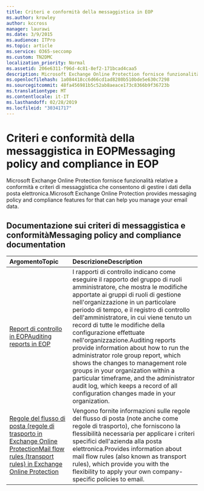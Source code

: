 ```yaml
---
title: Criteri e conformità della messaggistica in EOP
ms.author: krowley
author: kccross
manager: laurawi
ms.date: 3/9/2015
ms.audience: ITPro
ms.topic: article
ms.service: O365-seccomp
ms.custom: TN2DMC
localization_priority: Normal
ms.assetid: 206e6311-f96d-4c81-8ef2-171bcad4caa5
description: Microsoft Exchange Online Protection fornisce funzionalità relative a conformità e criteri di messaggistica che consentono di gestire i dati della posta elettronica.
ms.openlocfilehash: 1a084418cc6d66cd1ad8280b510bde5e630c7298
ms.sourcegitcommit: 48fa456981b5c52ab8aeace173c8366b9f36723b
ms.translationtype: MT
ms.contentlocale: it-IT
ms.lasthandoff: 02/28/2019
ms.locfileid: "30341717"
---
```

# <a name="messaging-policy-and-compliance-in-eop"></a><span data-ttu-id="d2ff1-103">Criteri e conformità della messaggistica in EOP</span><span class="sxs-lookup"><span data-stu-id="d2ff1-103">Messaging policy and compliance in EOP</span></span>

<span data-ttu-id="d2ff1-104">Microsoft Exchange Online Protection fornisce funzionalità relative a conformità e criteri di messaggistica che consentono di gestire i dati della posta elettronica.</span><span class="sxs-lookup"><span data-stu-id="d2ff1-104">Microsoft Exchange Online Protection provides messaging policy and compliance features for that can help you manage your email data.</span></span>
  
## <a name="messaging-policy-and-compliance-documentation"></a><span data-ttu-id="d2ff1-105">Documentazione sui criteri di messaggistica e conformità</span><span class="sxs-lookup"><span data-stu-id="d2ff1-105">Messaging policy and compliance documentation</span></span>

|<span data-ttu-id="d2ff1-106">**Argomento**</span><span class="sxs-lookup"><span data-stu-id="d2ff1-106">**Topic**</span></span>|<span data-ttu-id="d2ff1-107">**Descrizione**</span><span class="sxs-lookup"><span data-stu-id="d2ff1-107">**Description**</span></span>|
|:-----|:-----|
|[<span data-ttu-id="d2ff1-108">Report di controllo in EOP</span><span class="sxs-lookup"><span data-stu-id="d2ff1-108">Auditing reports in EOP</span></span>](auditing-reports-in-eop.md)|<span data-ttu-id="d2ff1-109">I rapporti di controllo indicano come eseguire il rapporto del gruppo di ruoli amministratore, che mostra le modifiche apportate ai gruppi di ruoli di gestione nell'organizzazione in un particolare periodo di tempo, e il registro di controllo dell'amministratore, in cui viene tenuto un record di tutte le modifiche della configurazione effettuate nell'organizzazione.</span><span class="sxs-lookup"><span data-stu-id="d2ff1-109">Auditing reports provide information about how to run the administrator role group report, which shows the changes to management role groups in your organization within a particular timeframe, and the administrator audit log, which keeps a record of all configuration changes made in your organization.</span></span>|
|[<span data-ttu-id="d2ff1-110">Regole del flusso di posta (regole di trasporto in Exchange Online Protection</span><span class="sxs-lookup"><span data-stu-id="d2ff1-110">Mail flow rules (transport rules) in Exchange Online Protection</span></span>](mail-flow-rules-transport-rules-0.md)|<span data-ttu-id="d2ff1-111">Vengono fornite informazioni sulle regole del flusso di posta (note anche come regole di trasporto), che forniscono la flessibilità necessaria per applicare i criteri specifici dell'azienda alla posta elettronica.</span><span class="sxs-lookup"><span data-stu-id="d2ff1-111">Provides information about mail flow rules (also known as transport rules), which provide you with the flexibility to apply your own company-specific policies to email.</span></span>|
